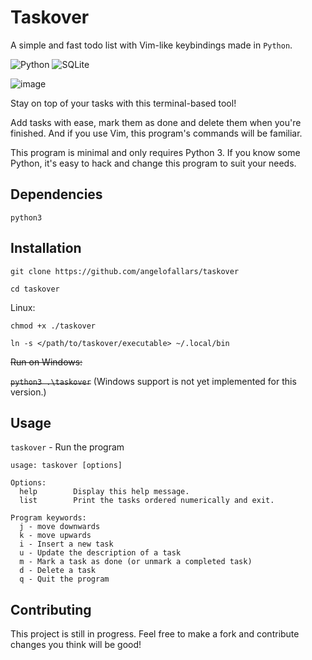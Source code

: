 # Taskover

A simple and fast todo list with Vim-like keybindings made in `Python`.

![Python](https://img.shields.io/badge/Python-3776AB?style=for-the-badge&logo=python&logoColor=white) ![SQLite](https://img.shields.io/badge/SQLite-07405E?style=for-the-badge&logo=sqlite&logoColor=white)

![image](https://i.imgur.com/PBA0LaH.png)

Stay on top of your tasks with this terminal-based tool!

Add tasks with ease, mark them as done and delete them when you're finished.
And if you use Vim, this program's commands will be familiar.

This program is minimal and only requires Python 3. If you know some Python, it's easy to hack and change this program to suit your needs.

## Dependencies

`python3`

## Installation

`git clone https://github.com/angelofallars/taskover`

`cd taskover`

Linux:

`chmod +x ./taskover`

`ln -s </path/to/taskover/executable> ~/.local/bin`

~~Run on Windows:~~

~~`python3 .\taskover`~~ (Windows support is not yet implemented for this
        version.)

## Usage

`taskover` - Run the program

```
usage: taskover [options]

Options:
  help        Display this help message.
  list        Print the tasks ordered numerically and exit.

Program keywords:
  j - move downwards
  k - move upwards
  i - Insert a new task
  u - Update the description of a task
  m - Mark a task as done (or unmark a completed task)
  d - Delete a task
  q - Quit the program
```

## Contributing

This project is still in progress. Feel free to make a fork and contribute
changes you think will be good!
